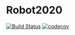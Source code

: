 # Robot2020
[![Build Status](https://travis-ci.org/entech281/Robot2020.svg?branch=master)](https://travis-ci.org/entech281/Robot2020)
[![codecov](https://codecov.io/gh/entech281/Robot2020/branch/master/graph/badge.svg)](https://codecov.io/gh/entech281/Robot2020)
